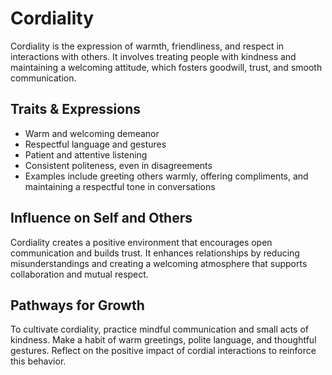 # Cordiality

Cordiality is the expression of warmth, friendliness, and respect in interactions with others. It involves treating people with kindness and maintaining a welcoming attitude, which fosters goodwill, trust, and smooth communication.

## Traits & Expressions

- Warm and welcoming demeanor
- Respectful language and gestures
- Patient and attentive listening
- Consistent politeness, even in disagreements
- Examples include greeting others warmly, offering compliments, and maintaining a respectful tone in conversations

## Influence on Self and Others

Cordiality creates a positive environment that encourages open communication and builds trust. It enhances relationships by reducing misunderstandings and creating a welcoming atmosphere that supports collaboration and mutual respect.

## Pathways for Growth

To cultivate cordiality, practice mindful communication and small acts of kindness. Make a habit of warm greetings, polite language, and thoughtful gestures. Reflect on the positive impact of cordial interactions to reinforce this behavior.
